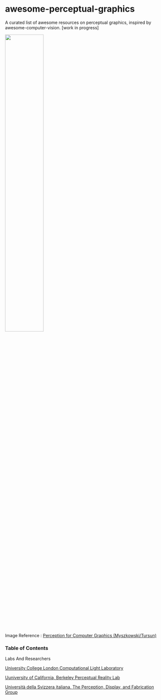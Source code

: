 # awesome-perceptual-graphics
A  curated list of  awesome resources on perceptual graphics, inspired by awesome-computer-vision. [work in progress]


<img src="https://user-images.githubusercontent.com/46696280/184265236-790f933f-4881-4bb7-bc61-51af33b17354.png" width=50% height=50%>

Image Reference : [ Perception for Computer Graphics (Myszkowski/Tursun)](https://resources.mpi-inf.mpg.de/departments/d4/teaching/ws201819/perception_course/)

### Table of Contents
Labs And Researchers

[University College London Computational Light Laboratory](https://complightlab.com/)

[Uuniversity of California, Berkeley Perceptual Reality Lab](http://www.emilyacooper.org/index.html)

[Università della Svizzera italiana, The Perception, Display, and Fabrication Group](https://www.pdf.inf.usi.ch/team.html)
